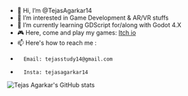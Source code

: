 - 👋 Hi, I’m @TejasAgarkar14
- 👀 I’m interested in Game Development & AR/VR stuffs
- 🌱 I’m currently learning GDScript for/along with Godot 4.X
- 🎮 Here, come and play  my games: [Itch io](https://tejas-agarkar.itch.io/)
- 📫 Here's how to reach me :
-       Email: tejasstudy14@gmail.com
-       Insta: tejasagarkar14

<!---
TejasAgrakar/TejasAgrakar is a ✨ special ✨ repository because its `README.md` (this file) appears on your GitHub profile.
You can click the Preview link to take a look at your changes.
--->



![Tejas Agarkar's GitHub stats](https://github-readme-stats.vercel.app/api?username=TejasAgarkar14&show_icons=true&theme=transparent)
